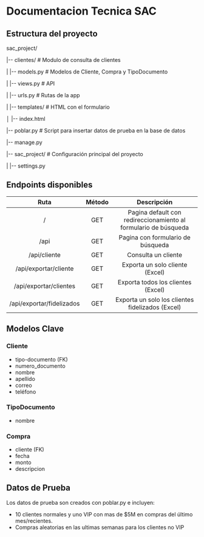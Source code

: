 # Documentacion Tecnica SAC
## Estructura del proyecto
sac\_project/

|-- clientes/              # Modulo de consulta de clientes

|   |-- models.py          # Modelos de Cliente, Compra y TipoDocumento

|   |-- views.py           # API

|   |-- urls.py            # Rutas de la app

|  |-- templates/             # HTML con el formulario

│        |-- index.html

|--  poblar.py              # Script para insertar datos de prueba en la base de datos

|-- manage.py

|-- sac\_project/           # Configuración principal del proyecto

|   |--  settings.py

## Endpoints disponibles

|**Ruta**|**Método**|**Descripción**|
| :-: | :-: | :-: |
|/|GET|Pagina default con redireccionamiento al formulario de búsqueda|
|/api|GET|Pagina con formulario de búsqueda|
|/api/cliente|GET|Consulta un cliente|
|/api/exportar/cliente|GET|Exporta un solo cliente (Excel)|
|/api/exportar/clientes|GET|Exporta todos los clientes (Excel)|
|/api/exportar/fidelizados|GET|Exporta un solo los clientes fidelizados (Excel)|

## Modelos Clave
### Cliente
- tipo-documento (FK)
- numero\_documento
- nombre
- apellido
- correo
- teléfono
### TipoDocumento
- nombre
### Compra
- cliente (FK)
- fecha
- monto
- descripcion
## Datos de Prueba
Los datos de prueba son creados con poblar.py e incluyen:

- 10 clientes normales y uno VIP con mas de $5M en compras del último mes/recientes.
- Compras aleatorias en las ultimas semanas para los clientes no VIP
